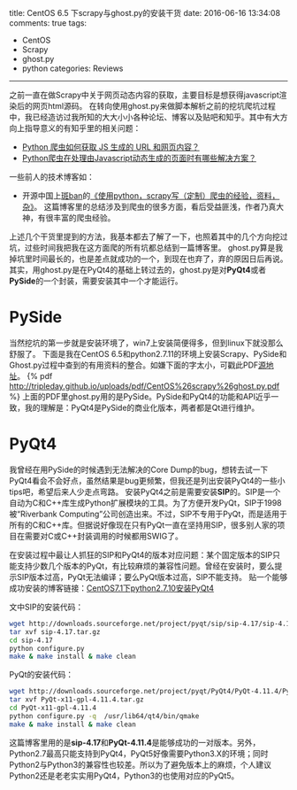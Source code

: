 title: CentOS 6.5 下scrapy与ghost.py的安装干货
date: 2016-06-16 13:34:08
comments: true
tags: 
 - CentOS
 - Scrapy
 - ghost.py
 - python
categories: Reviews
---
之前一直在做Scrapy中关于网页动态内容的获取，主要目标是想获得javascript渲染后的网页html源码。
在转向使用ghost.py来做脚本解析之前的挖坑爬坑过程中，我已经造访过我所知的大大小小各种论坛、博客以及贴吧和知乎。其中有大方向上指导意义的有知乎里的相关问题：
* [Python 爬虫如何获取 JS 生成的 URL 和网页内容？](https://www.zhihu.com/question/21471960)
* [Python爬虫在处理由Javascript动态生成的页面时有哪些解决方案？](https://www.zhihu.com/question/36450326)

一些前人的技术博客如：
* 开源中国上[斑ban](http://my.oschina.net/u/1024140?ft=blog)的[《使用python，scrapy写（定制）爬虫的经验，资料，杂》](http://my.oschina.net/u/1024140/blog/188154)。
这篇博客里的总结涉及到爬虫的很多方面，看后受益匪浅，作者乃真大神，有很丰富的爬虫经验。

上述几个干货里提到的方法，我基本都去了解了一下，也照着其中的几个方向挖过坑，过些时间我把我在这方面爬的所有坑都总结到一篇博客里。
ghost.py算是我掉坑里时间最长的，也是差点就成功的一个，到现在也弃了，弃的原因日后再说。其实，用ghost.py是在PyQt4的基础上转过去的，ghost.py是对**PyQt4**或者**PySide**的一个封装，需要安装其中一个才能运行。

# PySide
当然挖坑的第一步就是安装环境了，win7上安装简便得多，但到linux下就没那么舒服了。
下面是我在CentOS 6.5和python2.7.11的环境上安装Scrapy、PySide和Ghost.py过程中查到的有用资料的整合。如嫌下面的字太小，可戳此PDF[源地址](http://tripleday.github.io/uploads/pdf/CentOS%26scrapy%26ghost.py.pdf)。
{% pdf http://tripleday.github.io/uploads/pdf/CentOS%26scrapy%26ghost.py.pdf %}
上面的PDF里ghost.py用的是PySide。PySide和PyQt4的功能和API近乎一致，我的理解是：PyQt4是PySide的商业化版本，两者都是Qt进行维护。

# PyQt4
我曾经在用PySide的时候遇到无法解决的Core Dump的bug，想转去试一下PyQt4看会不会好点，虽然结果是bug更频繁，但我还是列出安装PyQt4的一些小tips吧，希望后来人少走点弯路。
安装PyQt4之前是需要安装**SIP**的。SIP是一个自动为C和C++库生成Python扩展模块的工具。为了方便开发PyQt，SIP于1998被“Riverbank Computing”公司创造出来。不过，SIP不专用于PyQt，而是适用于所有的C和C++库。但据说好像现在只有PyQt一直在坚持用SIP，很多别人家的项目在需要对C或C++封装调用的时候都用SWIG了。

在安装过程中最让人抓狂的SIP和PyQt4的版本对应问题：某个固定版本的SIP只能支持少数几个版本的PyQt，有比较麻烦的兼容性问题。曾经在安装时，要么提示SIP版本过高，PyQt无法编译；要么PyQt版本过高，SIP不能支持。
贴一个能够成功安装的博客链接：[CentOS7.1下python2.7.10安装PyQt4](http://blog.csdn.net/dgatiger/article/details/50331361)

文中SIP的安装代码：
```sh
wget http://downloads.sourceforge.net/project/pyqt/sip/sip-4.17/sip-4.17.tar.gz
tar xvf sip-4.17.tar.gz
cd sip-4.17
python configure.py
make & make install & make clean
```
PyQt的安装代码：
```sh
wget http://downloads.sourceforge.net/project/pyqt/PyQt4/PyQt-4.11.4/PyQt-x11-gpl-4.11.4.tar.gz
tar xvf PyQt-x11-gpl-4.11.4.tar.gz
cd PyQt-x11-gpl-4.11.4
python configure.py -q  /usr/lib64/qt4/bin/qmake
make & make install & make clean
```
这篇博客里用的是**sip-4.17**和**PyQt-4.11.4**是能够成功的一对版本。另外，Python2.7最高只能支持到PyQt4，PyQt5好像需要Python3.X的环境；同时Python2与Python3的兼容性也较差。所以为了避免版本上的麻烦，个人建议Python2还是老老实实用PyQt4，Python3的也使用对应的PyQt5。

